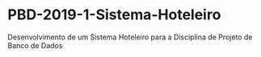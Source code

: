 # PBD-2019-1-Sistema-Hoteleiro
Desenvolvimento de um Sistema Hoteleiro para a Disciplina de Projeto de Banco de Dados
